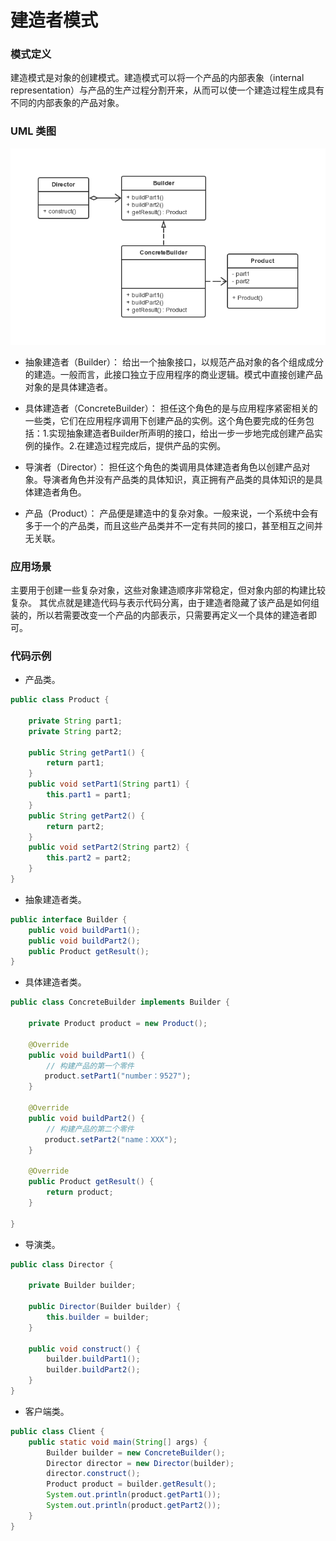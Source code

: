 建造者模式
===

### 模式定义


建造模式是对象的创建模式。建造模式可以将一个产品的内部表象（internal representation）与产品的生产过程分割开来，从而可以使一个建造过程生成具有不同的内部表象的产品对象。

### UML 类图

![Alt text](img/builder.png)

- 抽象建造者（Builder）：
给出一个抽象接口，以规范产品对象的各个组成成分的建造。一般而言，此接口独立于应用程序的商业逻辑。模式中直接创建产品对象的是具体建造者。

- 具体建造者（ConcreteBuilder）：
担任这个角色的是与应用程序紧密相关的一些类，它们在应用程序调用下创建产品的实例。这个角色要完成的任务包括：1.实现抽象建造者Builder所声明的接口，给出一步一步地完成创建产品实例的操作。2.在建造过程完成后，提供产品的实例。

- 导演者（Director）：
担任这个角色的类调用具体建造者角色以创建产品对象。导演者角色并没有产品类的具体知识，真正拥有产品类的具体知识的是具体建造者角色。

- 产品（Product）：
产品便是建造中的复杂对象。一般来说，一个系统中会有多于一个的产品类，而且这些产品类并不一定有共同的接口，甚至相互之间并无关联。


### 应用场景

主要用于创建一些复杂对象，这些对象建造顺序非常稳定，但对象内部的构建比较复杂。
其优点就是建造代码与表示代码分离，由于建造者隐藏了该产品是如何组装的，所以若需要改变一个产品的内部表示，只需要再定义一个具体的建造者即可。

### 代码示例

- 产品类。

```java
public class Product {

    private String part1;
    private String part2;
    
    public String getPart1() {
        return part1;
    }
    public void setPart1(String part1) {
        this.part1 = part1;
    }
    public String getPart2() {
        return part2;
    }
    public void setPart2(String part2) {
        this.part2 = part2;
    }
}
```

- 抽象建造者类。

```java
public interface Builder {
    public void buildPart1();
    public void buildPart2();
    public Product getResult();
}
```

- 具体建造者类。

```java
public class ConcreteBuilder implements Builder {

    private Product product = new Product();

    @Override
    public void buildPart1() {
        // 构建产品的第一个零件
 　　　　product.setPart1("number：9527");
    }

    @Override
    public void buildPart2() {
        // 构建产品的第二个零件
 　　　　product.setPart2("name：XXX");
    }

    @Override
    public Product getResult() {
        return product;
    }

}
```

- 导演类。

```java
public class Director {

    private Builder builder;

    public Director(Builder builder) {
        this.builder = builder;
    }

    public void construct() {
        builder.buildPart1();
        builder.buildPart2();
    }
}
```

- 客户端类。

```java
public class Client {
    public static void main(String[] args) {
        Builder builder = new ConcreteBuilder();
        Director director = new Director(builder);
        director.construct();
        Product product = builder.getResult();
        System.out.println(product.getPart1());
        System.out.println(product.getPart2());
    }
}
```
